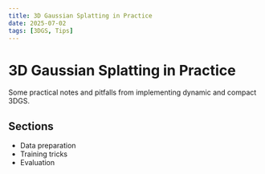 ```yaml
---
title: 3D Gaussian Splatting in Practice
date: 2025-07-02
tags: [3DGS, Tips]
---
```


# 3D Gaussian Splatting in Practice

Some practical notes and pitfalls from implementing dynamic and compact 3DGS.

## Sections
- Data preparation
- Training tricks
- Evaluation

